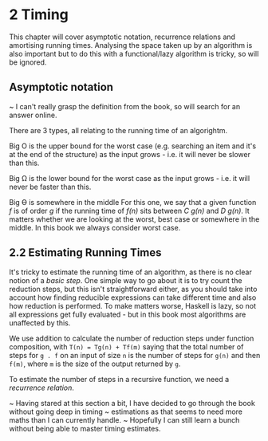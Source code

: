 # 2 Timing

This chapter will cover asymptotic notation, recurrence relations and amortising running times.
Analysing the space taken up by an algorithm is also important but to do this with a
functional/lazy algorithm is tricky, so will be ignored.

## Asymptotic notation

~ I can't really grasp the definition from the book, so will search for an answer online.

There are 3 types, all relating to the running time of an algorightm.

Big O is the upper bound for the worst case (e.g. searching an item and it's at the end of the
structure) as the input grows - i.e. it will never be slower than this.

Big Ω is the lower bound for the worst case as the input grows - i.e. it will never be faster than
this.

Big Ө is somewhere in the middle
For this one, we say that a given function *f* is of order *g* if the running time of *f(n)* sits between
*C g(n)* and *D g(n)*.
It matters whether we are looking at the worst, best case or somewhere in the middle. In this book we always consider
worst case.

## 2.2 Estimating Running Times

It's tricky to estimate the running time of an algorithm, as there is no clear notion of a *basic step*.
One simple way to go about it is to try count the reduction steps, but this isn't straightforward either,
as you should take into account how finding reducible expressions can take different time and also how
reduction is performed.
To make matters worse, Haskell is lazy, so not all expressions get fully evaluated - but in this book most
algorithms are unaffected by this.

We use addition to calculate the number of reduction steps under function composition, with
`T(n) = Tg(n) + Tf(m)` saying that the total number of steps for `g . f` on an input of size `n`
is the number of steps for `g(n)` and then `f(m)`, where `m` is the size of the output returned by `g`.

To estimate the number of steps in a recursive function, we need a *recurrence relation*.

~ Having stared at this section a bit, I have decided to go through the book without going deep in timing
~ estimations as that seems to need more maths than I can currently handle.
~ Hopefully I can still learn a bunch without being able to master timing estimates.

